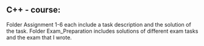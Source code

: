 ## C++ - course:
Folder Assignment 1-6 each include a task description and the solution of the task.
Folder Exam_Preparation includes solutions of different exam tasks and the exam that I wrote. 
